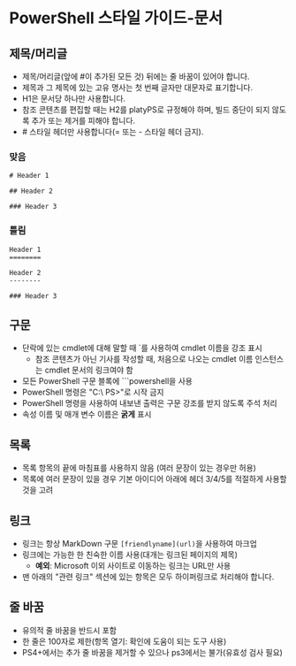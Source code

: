# <a name="style-guide-for-powershell-docs"></a>PowerShell 스타일 가이드-문서


## <a name="titlesheadings"></a>제목/머리글

* 제목/머리글(앞에 \#이 추가된 모든 것) 뒤에는 줄 바꿈이 있어야 합니다.
* 제목과 그 제목에 있는 고유 명사는 첫 번째 글자만 대문자로 표기합니다.
* H1은 문서당 하나만 사용합니다.
* 참조 콘텐츠를 편집할 때는 H2를 platyPS로 규정해야 하며, 빌드 중단이 되지 않도록 추가 또는 제거를 피해야 합니다.
* \# 스타일 헤더만 사용합니다(= 또는 \- 스타일 헤더 금지).

### <a name="correct"></a>맞음

```
# Header 1

## Header 2

### Header 3

```

### <a name="incorrect"></a>틀림

```
Header 1
========

Header 2
--------

### Header 3
```

## <a name="syntax"></a>구문

* 단락에 있는 cmdlet에 대해 말할 때 \`를 사용하여 cmdlet 이름을 강조 표시
  * 참조 콘텐츠가 아닌 기사를 작성할 때, 처음으로 나오는 cmdlet 이름 인스턴스는 cmdlet 문서의 링크여야 함
* 모든 PowerShell 구문 블록에 &#96;&#96;&#96;powershell을 사용
* PowerShell 명령은 "C:\ PS>"로 시작 금지
* PowerShell 명령을 사용하여 내보낸 출력은 구문 강조를 받지 않도록 주석 처리
* 속성 이름 및 매개 변수 이름은 **굵게** 표시


## <a name="lists"></a>목록

* 목록 항목의 끝에 마침표를 사용하지 않음 (여러 문장이 있는 경우만 허용)
* 목록에 여러 문장이 있을 경우 기본 아이디어 아래에 헤더 3/4/5를 적절하게 사용할 것을 고려

## <a name="links"></a>링크

* 링크는 항상 MarkDown 구문 `[friendlyname](url)`을 사용하여 마크업
* 링크에는 가능한 한 친숙한 이름 사용(대개는 링크된 페이지의 제목)
  * **예외**: Microsoft 이외 사이트로 이동하는 링크는 URL만 사용
* 맨 아래의 "관련 링크" 섹션에 있는 항목은 모두 하이퍼링크로 처리해야 합니다. 

## <a name="line-breaks"></a>줄 바꿈

* 유의적 줄 바꿈을 반드시 포함
* 한 줄은 100자로 제한(항목 열기: 확인에 도움이 되는 도구 사용)
* PS4+에서는 추가 줄 바꿈을 제거할 수 있으나 ps3에서는 불가(유효성 검사 필요)
